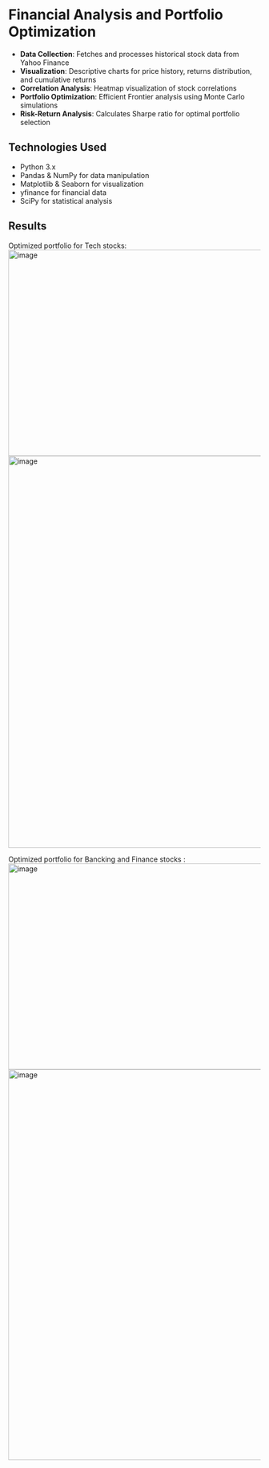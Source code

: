 # Financial Analysis and Portfolio Optimization


- **Data Collection**: Fetches and processes historical stock data from Yahoo Finance
- **Visualization**: Descriptive charts for price history, returns distribution, and cumulative returns
- **Correlation Analysis**: Heatmap visualization of stock correlations
- **Portfolio Optimization**: Efficient Frontier analysis using Monte Carlo simulations
- **Risk-Return Analysis**: Calculates Sharpe ratio for optimal portfolio selection

## Technologies Used

- Python 3.x
- Pandas & NumPy for data manipulation
- Matplotlib & Seaborn for visualization
- yfinance for financial data
- SciPy for statistical analysis

## Results
Optimized portfolio for Tech stocks: <img width="841" height="411" alt="image" src="https://github.com/user-attachments/assets/a876a742-3db9-4bc1-bf12-8662b1cb4372" />
<img width="755" height="782" alt="image" src="https://github.com/user-attachments/assets/b893e787-d83b-4b15-ab21-9985897f078f" />


Optimized portfolio for Bancking and Finance stocks :<img width="841" height="411" alt="image" src="https://github.com/user-attachments/assets/142ef8c1-8eae-4c02-b1e9-8fd229dd1e21" />
<img width="779" height="779" alt="image" src="https://github.com/user-attachments/assets/f486769e-0ec3-4ee4-907c-81b2f10366e5" />


